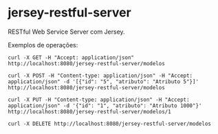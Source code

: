 # jersey-restful-server
RESTful Web Service Server com Jersey.

Exemplos de operações:

``` terminal
curl -X GET -H "Accept: application/json" http://localhost:8080/jersey-restful-server/modelos
```

``` terminal
curl -X POST -H "Content-type: application/json" -H "Accept: application/json" -d '[{"id": "5", "atributo": "Atributo 5"}]' http://localhost:8080/jersey-restful-server/modelos
```

``` terminal
curl -X PUT -H "Content-type: application/json" -H "Accept: application/json" -d '{"id": "1", "atributo": "Atributo 1000"}' http://localhost:8080/jersey-restful-server/modelos/1
```

``` terminal
curl -X DELETE http://localhost:8080/jersey-restful-server/modelos
```
